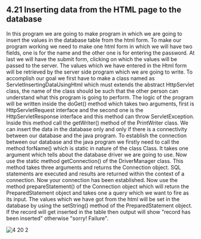 
4.21 Inserting data from the HTML page to the database
------------------------------------------------------
In this program we are going to make program in which we are going to insert the values in the database table from the html form.
To make our program working we need to make one html form in which we will have two fields, one is for the name and the other one  is for entering the password. At last we will have the submit form, clicking on which the values will be passed to the server.
The values which we have entered in the Html form will be retrieved by the server side program which we are going to write. To accomplish our goal we first have to make a class named as ServletInsertingDataUsingHtml which must extends the abstract HttpServlet class, the name of the class should be such that the other person can understand what this program is going to perform. The logic of the program will be written inside the doGet() method which takes two arguments, first is HttpServletRequest interface and the second one is the HttpServletResponse interface and this method can throw ServletException.
Inside this method call the getWriter() method of the PrintWriter class. We can insert the data in the database only and only if there is a connectivity between our database and the java program. To establish the connection between our database and the java program we firstly need to call the method forName() which is static in nature of the class Class. It takes one argument which tells about the database driver  we are going to use. Now use the static method getConnection() of the DriverManager class. This method takes three arguments and returns the Connection object. SQL statements are executed and  results are returned within the context of a connection. Now your connection has been established. Now use the method prepareStatement() of the Connection object which will return the PreparedStatement object and takes one a query which we want to fire as its input. The values which we have got from the html will be set in the database by using the setString() method of the PreparedStatement object.
If the record will get inserted in the table then output will show "record has been inserted"  otherwise "sorry! Failure".


![4 20 2](https://cloud.githubusercontent.com/assets/17025509/13453685/feb527c6-e077-11e5-9595-d2e8e93b35a6.PNG)
